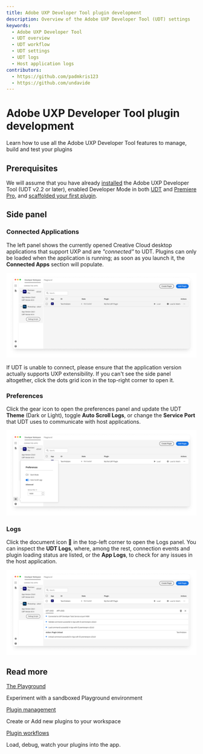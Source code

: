 ```yaml
---
title: Adobe UXP Developer Tool plugin development
description: Overview of the Adobe UXP Developer Tool (UDT) settings
keywords:
  - Adobe UXP Developer Tool
  - UDT overview
  - UDT workflow
  - UDT settings
  - UDT logs
  - Host application logs
contributors:
  - https://github.com/padmkris123
  - https://github.com/undavide
---
```


# Adobe UXP Developer Tool plugin development

Learn how to use all the Adobe UXP Developer Tool features to manage, build and test your plugins

## Prerequisites

We will assume that you have already [installed](../../../introduction/essentials/dev-tools/index.md#uxp-developer-tool-udt) the Adobe UXP Developer Tool (UDT v2.2 or later), enabled Developer Mode in both [UDT](../../../introduction/essentials/dev-tools/index.md#first-launch) and [Premiere Pro](../../index.md#prerequisites), and [scaffolded your first plugin](../../index.md#1-scaffold-your-plugin).

## Side panel

### Connected Applications

The left panel shows the currently opened Creative Cloud desktop applications that support UXP and are _"connected"_ to UDT. Plugins can only be loaded when the application is running; as soon as you launch it, the **Connected Apps** section will populate.

![UDT side panel](./img/overview--udt.png)

If UDT is unable to connect, please ensure that the application version actually supports UXP extensibility. If you can't see the side panel altogether, click the dots grid icon in the top-right corner to open it.

### Preferences

Click the gear icon to open the preferences panel and update the UDT **Theme** (Dark or Light), toggle **Auto Scroll Logs**, or change the **Service Port** that UDT uses to communicate with host applications.

![UDT preferences](./img/overview--preferences.png)

### Logs

Click the document icon 📄 in the top-left corner to open the Logs panel. You can inspect the **UDT Logs**, where, among the rest, connection events and plugin loading status are listed, or the **App Logs**, to check for any issues in the host application.

![UDT logs](./img/overview--logs.png)

## Read more

<DiscoverBlock slots="link, text"/>

[The Playground](playground.md)

Experiment with a sandboxed Playground environment

<DiscoverBlock slots="link, text"/>

[Plugin management](plugin-management.md)

Create or Add new plugins to your workspace

<DiscoverBlock slots="link, text"/>

[Plugin workflows](plugin-workflows.md)

Load, debug, watch your plugins into the app.
